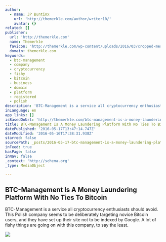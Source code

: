 ```yaml
---
author:
  - name: JP Buntinx
    url: 'http://themerkle.com/author/writer10/'
    avatar: {}
related: []
publisher:
  url: 'http://themerkle.com'
  name: Themerkle
  favicon: 'http://themerkle.com/wp-content/uploads/2016/03/cropped-merkle-white-1-192x192.png'
  domain: themerkle.com
keywords:
  - btc-management
  - company
  - cryptocurrency
  - fishy
  - bitcoin
  - business
  - domain
  - platform
  - registered
  - polish
description: 'BTC-Management is a service all cryptocurrency enthusiasts should avoid. This Polish company seems to be deliberately targeting novice Bitcoin users, and they have set up their site not to be indexed by Google. A lot of fishy things are going on with this company, to say the least.'
inLanguage: en
app_links: []
isBasedOnUrl: 'http://themerkle.com/btc-management-is-a-money-laundering-platform-with-no-ties-to-bitcoin/'
title: BTC-Management Is A Money Laundering Platform With No Ties To Bitcoin
datePublished: '2016-05-17T13:47:14.747Z'
dateModified: '2016-05-16T17:38:31.938Z'
starred: false
sourcePath: _posts/2016-05-17-btc-management-is-a-money-laundering-platform-with-no-ties-t.md
inFeed: true
hasPage: false
inNav: false
_context: 'http://schema.org'
_type: MediaObject

---
```

<article style=""><h1>BTC-Management Is A Money Laundering Platform With No Ties To Bitcoin</h1><p>BTC-Management is a service all cryptocurrency enthusiasts should avoid. This Polish company seems to be deliberately targeting novice Bitcoin users, and they have set up their site not to be indexed by Google. A lot of fishy things are going on with this company, to say the least.</p><img src="http://themerkle.com/wp-content/uploads/2016/05/shutterstock_93851422.jpg" /></article>